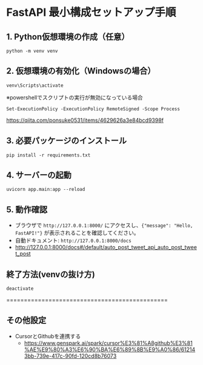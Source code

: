 # FastAPI 最小構成セットアップ手順

## 1. Python仮想環境の作成（任意）
```
python -m venv venv
```

## 2. 仮想環境の有効化（Windowsの場合）
```
venv\Scripts\activate
```
※powershellでスクリプトの実行が無効になっている場合
```
Set-ExecutionPolicy -ExecutionPolicy RemoteSigned -Scope Process
```
https://qiita.com/ponsuke0531/items/4629626a3e84bcd9398f

## 3. 必要パッケージのインストール
```
pip install -r requirements.txt
```

## 4. サーバーの起動
```
uvicorn app.main:app --reload
```

## 5. 動作確認
- ブラウザで `http://127.0.0.1:8000/` にアクセスし、`{"message": "Hello, FastAPI!"}` が表示されることを確認してください。
- 自動ドキュメント: `http://127.0.0.1:8000/docs` 
- http://127.0.0.1:8000/docs#/default/auto_post_tweet_api_auto_post_tweet_post

## 終了方法(venvの抜け方)
```
deactivate
```

==============================================
## その他設定
- CursorとGithubを連携する
  - https://www.genspark.ai/spark/cursor%E3%81%A8github%E3%81%AE%E9%80%A3%E6%90%BA%E6%89%8B%E9%A0%86/612143bb-739e-417c-90fd-120cd8b76073